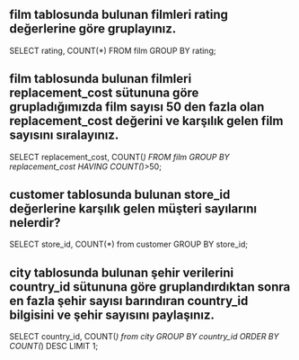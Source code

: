 ## film tablosunda bulunan filmleri rating değerlerine göre gruplayınız.
SELECT rating, COUNT(*) FROM film
GROUP BY rating;

## film tablosunda bulunan filmleri replacement_cost sütununa göre grupladığımızda film sayısı 50 den fazla olan replacement_cost değerini ve karşılık gelen film sayısını sıralayınız.
SELECT replacement_cost, COUNT(*) FROM film
GROUP BY replacement_cost
HAVING COUNT(*)>50;

## customer tablosunda bulunan store_id değerlerine karşılık gelen müşteri sayılarını nelerdir?

SELECT store_id, COUNT(*) from customer
GROUP BY store_id;

## city tablosunda bulunan şehir verilerini country_id sütununa göre gruplandırdıktan sonra en fazla şehir sayısı barındıran country_id bilgisini ve şehir sayısını paylaşınız.
SELECT country_id, COUNT(*) from city
GROUP BY country_id
ORDER BY COUNT(*) DESC
LIMIT 1;
